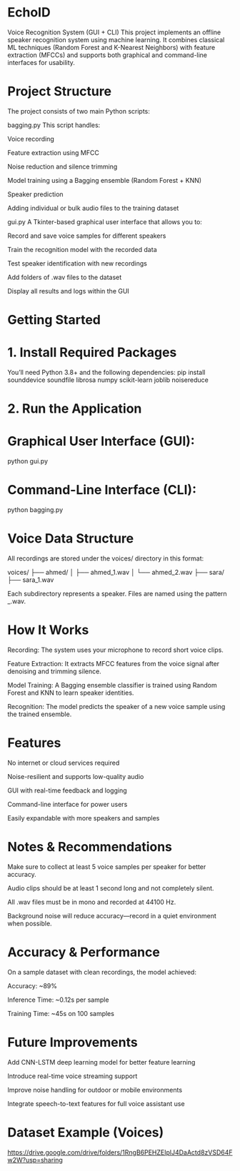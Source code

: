 # EchoID
Voice Recognition System (GUI + CLI)
This project implements an offline speaker recognition system using machine learning. It combines classical ML techniques (Random Forest and K-Nearest Neighbors) with feature extraction (MFCCs) and supports both graphical and command-line interfaces for usability.

# Project Structure
The project consists of two main Python scripts:

bagging.py
This script handles:

Voice recording

Feature extraction using MFCC

Noise reduction and silence trimming

Model training using a Bagging ensemble (Random Forest + KNN)

Speaker prediction

Adding individual or bulk audio files to the training dataset

gui.py
A Tkinter-based graphical user interface that allows you to:

Record and save voice samples for different speakers

Train the recognition model with the recorded data

Test speaker identification with new recordings

Add folders of .wav files to the dataset

Display all results and logs within the GUI


 # Getting Started
# 1. Install Required Packages
You’ll need Python 3.8+ and the following dependencies:
pip install sounddevice soundfile librosa numpy scikit-learn joblib noisereduce


# 2. Run the Application
# Graphical User Interface (GUI):

python gui.py


# Command-Line Interface (CLI):

python bagging.py

 # Voice Data Structure

All recordings are stored under the voices/ directory in this format:

 voices/
  ├── ahmed/
  │   ├── ahmed_1.wav
  │   └── ahmed_2.wav
  ├── sara/
      ├── sara_1.wav

Each subdirectory represents a speaker. Files are named using the pattern <name>_<index>.wav.

# How It Works
Recording: The system uses your microphone to record short voice clips.

Feature Extraction: It extracts MFCC features from the voice signal after denoising and trimming silence.

Model Training: A Bagging ensemble classifier is trained using Random Forest and KNN to learn speaker identities.

Recognition: The model predicts the speaker of a new voice sample using the trained ensemble.

# Features
No internet or cloud services required

Noise-resilient and supports low-quality audio

GUI with real-time feedback and logging

Command-line interface for power users

Easily expandable with more speakers and samples

# Notes & Recommendations
Make sure to collect at least 5 voice samples per speaker for better accuracy.

Audio clips should be at least 1 second long and not completely silent.

All .wav files must be in mono and recorded at 44100 Hz.

Background noise will reduce accuracy—record in a quiet environment when possible.


# Accuracy & Performance
On a sample dataset with clean recordings, the model achieved:

Accuracy: ~89%

Inference Time: ~0.12s per sample

Training Time: ~45s on 100 samples

# Future Improvements
Add CNN-LSTM deep learning model for better feature learning

Introduce real-time voice streaming support

Improve noise handling for outdoor or mobile environments

Integrate speech-to-text features for full voice assistant use

# Dataset Example (Voices)
https://drive.google.com/drive/folders/1RngB6PEHZEIplJ4DaActd8zVSD64Fw2W?usp=sharing 












